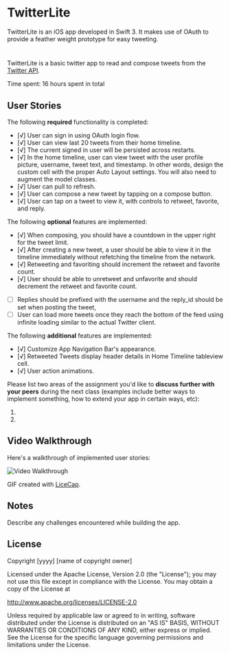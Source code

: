 # TwitterLite
TwitterLite is an iOS app developed in Swift 3. It makes use of OAuth to provide a feather weight prototype for easy tweeting.
# 

TwitterLite is a basic twitter app to read and compose tweets from the [Twitter API](https://apps.twitter.com/).

Time spent: 16 hours spent in total

## User Stories

The following **required** functionality is completed:

- [√] User can sign in using OAuth login flow.
- [√] User can view last 20 tweets from their home timeline.
- [√] The current signed in user will be persisted across restarts.
- [√] In the home timeline, user can view tweet with the user profile picture, username, tweet text, and timestamp.  In other words, design the custom cell with the proper Auto Layout settings.  You will also need to augment the model classes.
- [√] User can pull to refresh.
- [√] User can compose a new tweet by tapping on a compose button.
- [√] User can tap on a tweet to view it, with controls to retweet, favorite, and reply.

The following **optional** features are implemented:

- [√] When composing, you should have a countdown in the upper right for the tweet limit.
- [√] After creating a new tweet, a user should be able to view it in the timeline immediately without refetching the timeline from the network.
- [√] Retweeting and favoriting should increment the retweet and favorite count.
- [√] User should be able to unretweet and unfavorite and should decrement the retweet and favorite count.
- [ ] Replies should be prefixed with the username and the reply_id should be set when posting the tweet,
- [ ] User can load more tweets once they reach the bottom of the feed using infinite loading similar to the actual Twitter client.

The following **additional** features are implemented:

- [√] Customize App Navigation Bar's appearance.
- [√] Retweeted Tweets display header details in Home Timeline tableview cell.
- [√] User action animations.

Please list two areas of the assignment you'd like to **discuss further with your peers** during the next class (examples include better ways to implement something, how to extend your app in certain ways, etc):

1.
2.

## Video Walkthrough

Here's a walkthrough of implemented user stories:

<img src='https://github.com/Nana-Muthuswamy/TwitterLite/blob/master/TwitterLite-UserStory.gif' title='Video Walkthrough' width='' alt='Video Walkthrough' />

GIF created with [LiceCap](http://www.cockos.com/licecap/).

## Notes

Describe any challenges encountered while building the app.

## License

Copyright [yyyy] [name of copyright owner]

Licensed under the Apache License, Version 2.0 (the "License");
you may not use this file except in compliance with the License.
You may obtain a copy of the License at

http://www.apache.org/licenses/LICENSE-2.0

Unless required by applicable law or agreed to in writing, software
distributed under the License is distributed on an "AS IS" BASIS,
WITHOUT WARRANTIES OR CONDITIONS OF ANY KIND, either express or implied.
See the License for the specific language governing permissions and
limitations under the License.
